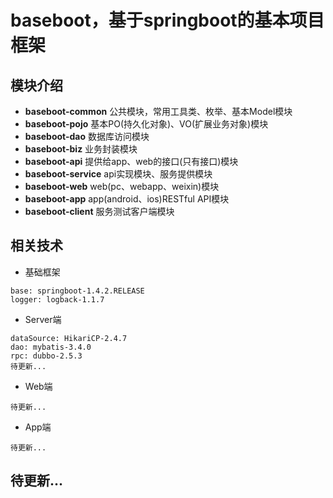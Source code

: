 # baseboot，基于springboot的基本项目框架

## 模块介绍
* **baseboot-common**  公共模块，常用工具类、枚举、基本Model模块
* **baseboot-pojo**    基本PO(持久化对象)、VO(扩展业务对象)模块
* **baseboot-dao**     数据库访问模块
* **baseboot-biz**     业务封装模块
* **baseboot-api**     提供给app、web的接口(只有接口)模块
* **baseboot-service** api实现模块、服务提供模块
* **baseboot-web**     web(pc、webapp、weixin)模块
* **baseboot-app**     app(android、ios)RESTful API模块
* **baseboot-client**  服务测试客户端模块

## 相关技术
* 基础框架
```
base: springboot-1.4.2.RELEASE
logger: logback-1.1.7
```

* Server端
```
dataSource: HikariCP-2.4.7
dao: mybatis-3.4.0
rpc: dubbo-2.5.3
待更新...
```

* Web端
```
待更新...
```

* App端
```
待更新...
```

## 待更新...

